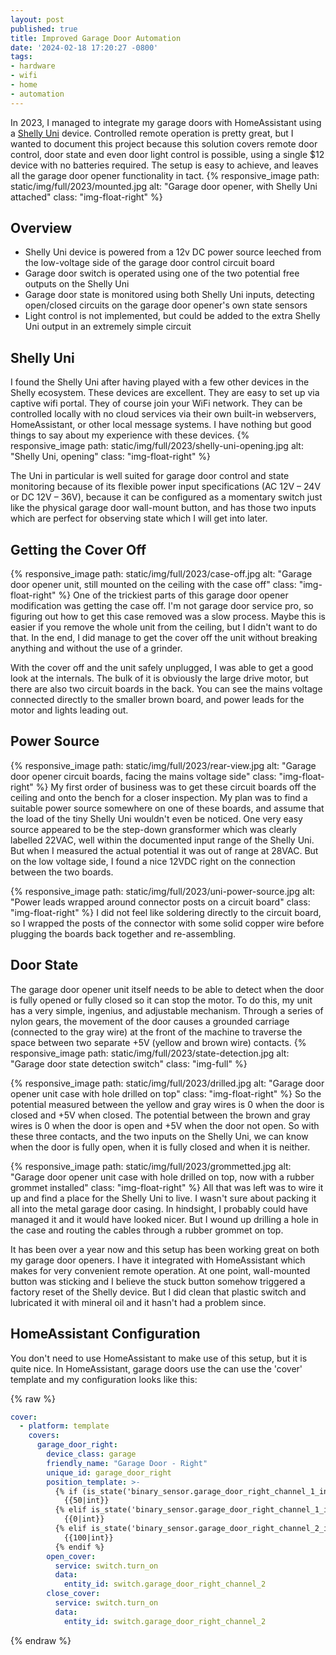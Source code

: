 ```yaml
---
layout: post
published: true
title: Improved Garage Door Automation
date: '2024-02-18 17:20:27 -0800'
tags:
- hardware
- wifi
- home
- automation
---
```


In 2023, I managed to integrate my garage doors with HomeAssistant using a
[Shelly Uni](https://kb.shelly.cloud/knowledge-base/shelly-uni) device.
Controlled remote operation is pretty great, but I wanted to document this
project because this solution covers remote door control, door state and even
door light control is possible, using a single $12 device with no batteries
required. The setup is easy to achieve, and leaves all the garage door opener
functionality in tact.
{%
  responsive_image path: static/img/full/2023/mounted.jpg
  alt: "Garage door opener, with Shelly Uni attached"
  class: "img-float-right"
%}

## Overview

- Shelly Uni device is powered from a 12v DC power source leeched from the
  low-voltage side of the garage door control circuit board
- Garage door switch is operated using one of the two potential free outputs on
  the Shelly Uni
- Garage door state is monitored using both Shelly Uni inputs, detecting
  open/closed circuits on the garage door opener's own state sensors
- Light control is not implemented, but could be added to the extra Shelly
  Uni output in an extremely simple circuit

## Shelly Uni

I found the Shelly Uni after having played with a few other devices in the
Shelly ecosystem. These devices are excellent. They are easy to set up via
captive wifi portal. They of course join your WiFi network. They can be
controlled locally with no cloud services via their own built-in webservers,
HomeAssistant, or other local message systems. I have nothing but good things
to say about my experience with these devices.
{%
  responsive_image path: static/img/full/2023/shelly-uni-opening.jpg
  alt: "Shelly Uni, opening"
  class: "img-float-right"
%}

The Uni in particular is well suited for garage door control and state
monitoring because of its flexible power input specifications (AC 12V – 24V or
DC 12V – 36V), because it can be configured as a momentary switch just like the
physical garage door wall-mount button, and has those two inputs which are
perfect for observing state which I will get into later.

## Getting the Cover Off

{%
  responsive_image path: static/img/full/2023/case-off.jpg
  alt: "Garage door opener unit, still mounted on the ceiling with the case off"
  class: "img-float-right"
%}
One of the trickiest parts of this garage door opener modification was getting
the case off. I'm not garage door service pro, so figuring out how to get this
case removed was a slow process. Maybe this is easier if you remove the whole
unit from the ceiling, but I didn't want to do that. In the end, I did manage
to get the cover off the unit without breaking anything and without the use of
a grinder.

With the cover off and the unit safely unplugged, I was able to get a good look
at the internals. The bulk of it is obviously the large drive motor, but there
are also two circuit boards in the back. You can see the mains voltage
connected directly to the smaller brown board, and power leads for the motor
and lights leading out.

## Power Source

{%
  responsive_image path: static/img/full/2023/rear-view.jpg
  alt: "Garage door opener circuit boards, facing the mains voltage side"
  class: "img-float-right"
%}
My first order of business was to get these circuit boards off the ceiling and
onto the bench for a closer inspection. My plan was to find a suitable power
source somewhere on one of these boards, and assume that the load of the tiny
Shelly Uni wouldn't even be noticed. One very easy source appeared to be the
step-down gransformer which was clearly labelled 22VAC, well within the
documented input range of the Shelly Uni. But when I measured the actual
potential it was out of range at 28VAC. But on the low voltage side, I found a
nice 12VDC right on the connection between the two boards.

{%
  responsive_image path: static/img/full/2023/uni-power-source.jpg
  alt: "Power leads wrapped around connector posts on a circuit board"
  class: "img-float-right"
%}
I did not feel like soldering directly to the circuit board, so I wrapped the
posts of the connector with some solid copper wire before plugging the boards
back together and re-assembling. 

## Door State

The garage door opener unit itself needs to be able to detect when the door is
fully opened or fully closed so it can stop the motor. To do this, my unit has
a very simple, ingenius, and adjustable mechanism. Through a series of nylon
gears, the movement of the door causes a grounded carriage (connected to the
gray wire) at the front of the machine to traverse the space between two
separate +5V (yellow and brown wire) contacts.
{%
  responsive_image path: static/img/full/2023/state-detection.jpg
  alt: "Garage door state detection switch"
  class: "img-full"
%}

{%
  responsive_image path: static/img/full/2023/drilled.jpg
  alt: "Garage door opener unit case with hole drilled on top"
  class: "img-float-right"
%}
So the potential measured between the yellow and gray wires is 0 when the door
is closed and +5V when closed. The potential between the brown and gray wires
is 0 when the door is open and +5V when the door not open. So with these three
contacts, and the two inputs on the Shelly Uni, we can know when the door is
fully open, when it is fully closed and when it is neither.

{%
  responsive_image path: static/img/full/2023/grommetted.jpg
  alt: "Garage door opener unit case with hole drilled on top, now with a rubber grommet installed"
  class: "img-float-right"
%}
All that was left was to wire it up and find a place for the Shelly Uni to
live. I wasn't sure about packing it all into the metal garage door casing. In
hindsight, I probably could have managed it and it would have looked nicer. But
I wound up drilling a hole in the case and routing the cables through a rubber
grommet on top.

It has been over a year now and this setup has been working great on both my
garage door openers. I have it integrated with HomeAssistant which makes for
very convenient remote operation. At one point, wall-mounted button was
sticking and I believe the stuck button somehow triggered a factory reset of
the Shelly device. But I did clean that plastic switch and lubricated it with
mineral oil and it hasn't had a problem since.

## HomeAssistant Configuration

You don't need to use HomeAssistant to make use of this setup, but it is quite
nice. In HomeAssistant, garage doors use the can use the 'cover' template and
my configuration looks like this:

{% raw %}
~~~ yml
cover:
  - platform: template
    covers:
      garage_door_right:
        device_class: garage
        friendly_name: "Garage Door - Right"
        unique_id: garage_door_right
        position_template: >-
          {% if (is_state('binary_sensor.garage_door_right_channel_1_input','on') and is_state('binary_sensor.garage_door_right_channel_2_input','on')) %}
            {{50|int}}
          {% elif is_state('binary_sensor.garage_door_right_channel_1_input','on') %}
            {{0|int}}
          {% elif is_state('binary_sensor.garage_door_right_channel_2_input','on') %}
            {{100|int}}
          {% endif %}
        open_cover:
          service: switch.turn_on
          data:
            entity_id: switch.garage_door_right_channel_2
        close_cover:
          service: switch.turn_on
          data:
            entity_id: switch.garage_door_right_channel_2
~~~
{% endraw %}
